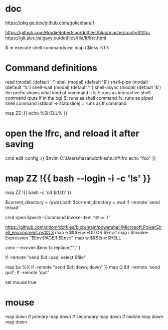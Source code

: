 # doc
https://pkg.go.dev/github.com/gokcehan/lf

https://github.com/BrodieRobertson/dotfiles/blob/master/config/lf/lfrc
https://git.alex.balgavy.eu/dotfiles/file/lf/lfrc.html

$ => execute shell commands
  ex: map i $less %f%

# Command definitions
read           (modal)   (default ':')
shell          (modal)   (default '$')
shell-pipe     (modal)   (default '%')
shell-wait     (modal)   (default '!')
shell-async    (modal)   (default '&')
the prefix shows what kind of command it is
!: runs as interactive shell command (puts lf in the bg)
$: runs as shell command
%: runs as piped shell command (stdout => statusline)
:: runs as lf command

map ZZ !{{ echo %SHELL% }}

# open the lfrc, and reload it after saving
cmd edit_config :{{
  $nvim C:\\Users\\hasan\\dotfiles\\tui\\lf\\lfrc
  echo "foo"
}}

# map ZZ !{{ bash --login -i -c 'ls' }}
map ZZ !{{ bash -c 'cd $(fzf)' }}

$current_directory = (pwd).path
$current_directory = pwd
lf -remote 'send reload'

cmd open &pwsh -Command Invoke-Item `"$Env:f`" 

https://github.com/sitiom/dotfiles/blob/main/powershell/Microsoft.PowerShell_environment.ps1#L3
map e $&$Env:EDITOR $Env:f
map i $Invoke-Expression "$Env:PAGER $Env:f"
map w $&$Env:SHELL

  vimv --e=nvim $env:fx.replace('"','')


<!-- maybe works -->
lf -remote "send $id :load; select $file"

map ba %{{
    lf -remote "send $id :down; down"
}}
map Q &lf -remote 'send quit'; lf -remote 'quit'



set mouse true
# mouse
map <m-1> down  # primary
map <m-2> down  # secondary
map <m-3> down  # middle
map <m-up>    down
map <m-down>  down

